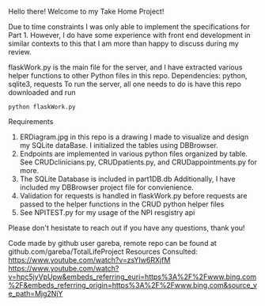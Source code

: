 Hello there! Welcome to my Take Home Project!

Due to time constraints I was only able to implement the specifications for Part 1. However, I do have some experience with front end development in similar contexts to this that I am more than happy to discuss during my review. 

flaskWork.py is the main file for the server, and I have extracted various helper functions to other Python files in this repo.
Dependencies: python, sqlite3, requests
To run the server, all one needs to do is have this repo downloaded and run 

```shell script
python flaskWork.py
```

Requirements
1. ERDiagram.jpg in this repo is a drawing I made to visualize and design my SQLite dataBase. I initialized the tables using DBBrowser.
2. Endpoints are implemented in various python files organized by table. See CRUDclinicians.py, CRUDpatients.py, and CRUDappointments.py for more. 
3. The SQLite Database is included in part1DB.db Additionally, I have included my DBBrowser project file for convienience.
4. Validation for requests is handled in flaskWork.py before requests are passed to the helper functions in the CRUD python helper files
5. See NPITEST.py for my usage of the NPI resgistry api

Please don't hesistate to reach out if you have any questions, thank you!

Code made by github user gareba, remote repo can be found at github.com/gareba/TotalLifeProject
Resources Consulted:
    https://www.youtube.com/watch?v=zsYIw6RXjfM
    https://www.youtube.com/watch?v=hpc5jyVpUpw&embeds_referring_euri=https%3A%2F%2Fwww.bing.com%2F&embeds_referring_origin=https%3A%2F%2Fwww.bing.com&source_ve_path=Mjg2NjY
    